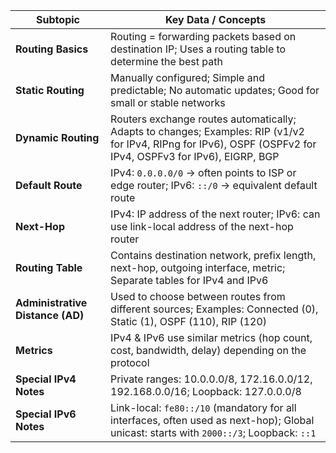 | **Subtopic**                     | **Key Data / Concepts**                                                                                                                                       |
| -------------------------------- | ------------------------------------------------------------------------------------------------------------------------------------------------------------- |
| **Routing Basics**               | Routing = forwarding packets based on destination IP; Uses a routing table to determine the best path                                                         |
| **Static Routing**               | Manually configured; Simple and predictable; No automatic updates; Good for small or stable networks                                                          |
| **Dynamic Routing**              | Routers exchange routes automatically; Adapts to changes; Examples: RIP (v1/v2 for IPv4, RIPng for IPv6), OSPF (OSPFv2 for IPv4, OSPFv3 for IPv6), EIGRP, BGP |
| **Default Route**                | IPv4: `0.0.0.0/0` → often points to ISP or edge router; IPv6: `::/0` → equivalent default route                                                               |
| **Next-Hop**                     | IPv4: IP address of the next router; IPv6: can use link-local address of the next-hop router                                                                  |
| **Routing Table**                | Contains destination network, prefix length, next-hop, outgoing interface, metric; Separate tables for IPv4 and IPv6                                          |
| **Administrative Distance (AD)** | Used to choose between routes from different sources; Examples: Connected (0), Static (1), OSPF (110), RIP (120)                                              |
| **Metrics**                      | IPv4 & IPv6 use similar metrics (hop count, cost, bandwidth, delay) depending on the protocol                                                                 |
| **Special IPv4 Notes**           | Private ranges: 10.0.0.0/8, 172.16.0.0/12, 192.168.0.0/16; Loopback: 127.0.0.0/8                                                                              |
| **Special IPv6 Notes**           | Link-local: `fe80::/10` (mandatory for all interfaces, often used as next-hop); Global unicast: starts with `2000::/3`; Loopback: `::1`                       |
